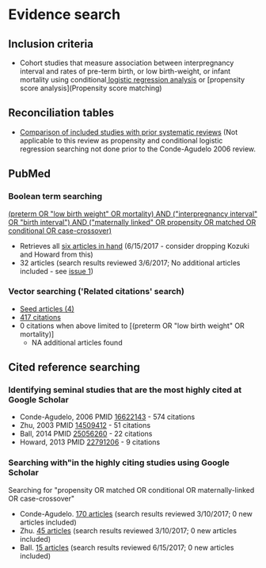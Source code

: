 # Evidence search
## Inclusion criteria
* Cohort studies that measure association between interpregnancy interval and rates of pre-term birth, or low birth-weight, or infant mortality using conditional[ logistic regression analysis](https://en.wikipedia.org/wiki/Conditional_logistic_regression) or [propensity score analysis](Propensity score matching)

## Reconciliation tables
* [Comparison of included studies with prior systematic reviews](../../tree/master/reconciliation-tables/) (Not applicable to this review as propensity and conditional logistic regression searching not done prior to the Conde-Agudelo 2006 review.

## PubMed
### Boolean term searching
[(preterm OR "low birth weight" OR mortality) AND ("interpregnancy interval" OR "birth interval") AND ("maternally linked" OR propensity OR matched OR conditional OR case-crossover)](https://www.ncbi.nlm.nih.gov/pubmed/?term=(preterm+OR+%22low+birth+weight%22+OR+mortality)+AND+(%22interpregnancy+interval%22+OR+%22birth+interval%22)+AND+(%22maternally+linked%22+OR+propensity+OR+matched+OR+conditional+OR+case-crossover))
* Retrieves all [six articles in hand](https://www.ncbi.nlm.nih.gov/pubmed?cmd=Search&tool=SUMSearch2plugins&term=24564713%5BPMID%5D+OR+28178044%5BPMID%5D+OR+27367283%5BPMID%5D+OR+27405702%5BPMID%5D+OR+25056260%5BPMID%5D+OR+22791206%5BPMID%5D) (6/15/2017 - consider dropping Kozuki and Howard from this)
* 32 articles (search results reviewed 3/6/2017; No additional articles included - see [issue 1](https://github.com/openMetaAnalysis/Preterm-birth-prediction-with-the-interpregnancy-interval/issues/2))

### Vector searching ('Related citations' search)
* [Seed articles (4)](https://www.ncbi.nlm.nih.gov/pubmed?cmd=Search&tool=SUMSearch2plugins&term=28178044%5BPMID%5D+OR+27367283%5BPMID%5D+OR+27405702%5BPMID%5D+OR+25056260%5BPMID%5D) 
* [417 citations](https://www.ncbi.nlm.nih.gov/pubmed?linkname=pubmed_pubmed&from_uid=15570651,12809961,10743823,22970658,18557165,24183364,24526247)
* 0 citations when above limited to [(preterm OR "low birth weight" OR mortality)]
  * NA additional articles found
  
## Cited reference searching

### Identifying seminal studies that are the most highly cited at Google Scholar
- Conde-Agudelo, 2006 PMID [16622143](https://pubmed.gov/16622143) - 574 citations
- Zhu, 2003 PMID [14509412](https://pubmed.gov/14509412) - 51 citations 
- Ball, 2014 PMID [25056260](https://pubmed.gov/25056260) - 22 citations
- Howard, 2013 PMID [22791206](https://pubmed.gov/22791206) - 9 citations

### Searching with"in the highly citing studies using Google Scholar
Searching for "propensity OR matched OR conditional OR maternally-linked OR case-crossover"
 - Conde-Agudelo. [170 articles](https://scholar.google.com/scholar?q=propensity+OR+matched+OR+conditional+OR+maternally-linked+OR+case-crossover&btnG=&hl=en&as_sdt=2005&sciodt=0%2C5&cites=7045961145256729995&scipsc=1) (search results reviewed 3/10/2017; 0 new articles included)
 - Zhu. [45 articles](https://scholar.google.com/scholar?q=propensity+OR+matched+OR+conditional+OR+maternally-linked+OR+case-crossover&btnG=&hl=en&as_sdt=2005&sciodt=0%2C5&cites=11333649539158563365&scipsc=1) (search results reviewed 3/10/2017; 0 new articles included)
 - Ball.  [15 articles](https://scholar.google.com/scholar?q=propensity+OR+matched+OR+conditional+OR+case-crossover+OR+maternally-linked&btnG=&hl=en&as_sdt=2005&sciodt=0%2C5&cites=10764913834475512844&scipsc=1) (search results reviewed 6/15/2017; 0 new articles included)
